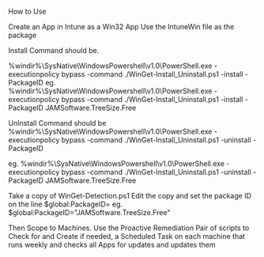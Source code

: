 How to Use

Create an App in Intune as a Win32 App
Use the IntuneWin file as the package

Install Command should be.

%windir%\SysNative\WindowsPowershell\v1.0\PowerShell.exe -executionpolicy bypass -command ./WinGet-Install_Uninstall.ps1 -install -PackageID <PackageID>
eg.
%windir%\SysNative\WindowsPowershell\v1.0\PowerShell.exe -executionpolicy bypass -command ./WinGet-Install_Uninstall.ps1 -install -PackageID JAMSoftware.TreeSize.Free

UnInstall Command should be
%windir%\SysNative\WindowsPowershell\v1.0\PowerShell.exe -executionpolicy bypass -command ./WinGet-Install_Uninstall.ps1 -uninstall -PackageID <PackageID>

eg.
%windir%\SysNative\WindowsPowershell\v1.0\PowerShell.exe -executionpolicy bypass -command ./WinGet-Install_Uninstall.ps1 -uninstall -PackageID JAMSoftware.TreeSize.Free

Take a copy of WinGet-Detection.ps1
Edit the copy and set the package ID on the line
$global:PackageID=<PackageID>
eg.
$global:PackageID="JAMSoftware.TreeSize.Free"

Then Scope to Machines.
Use the Proactive Remediation Pair of scripts to Check for and Create if needed, a Scheduled Task on each machine that runs weekly and checks all Apps for updates and updates them

